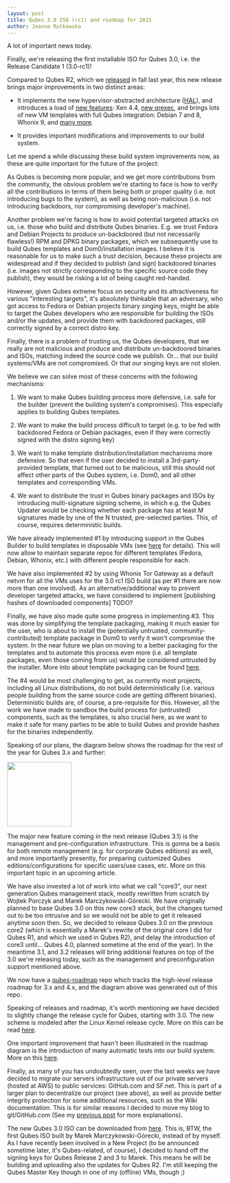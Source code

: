 ```yaml
---
layout: post
title: Qubes 3.0 ISO (rc1) and roadmap for 2015
author: Joanna Rutkowska
---
```


A lot of important news today.

Finally, we're releasing the first installable ISO for Qubes 3.0, i.e. the
Release Candidate 1 (3.0-rc1)!

Compared to Qubes R2, which we
[released](http://blog.invisiblethings.org/2014/09/26/announcing-qubes-os-release-2.html)
in fall last year, this new release brings major improvements in two distinct
areas:

* It implements the new hypervisor-abstracted architecture
  ([HAL](http://blog.invisiblethings.org/2013/03/21/introducing-qubes-odyssey-framework.html)),
  and introduces a load of [new features](http://TODO): Xen 4.4, [new qrexec](),
  and brings lots of new VM templates with full Qubes integration: Debian 7 and 8,
  Whonix 9, and [many more](http://TODO).

* It provides important modifications and improvements to our build system.

Let me spend a while discussing these build system improvements now, as these
are quite important for the future of the project:

As Qubes is becoming more popular, and we get more contributions from the
community, the obvious problem we're starting to face is how to verify all the
contributions in terms of them being both or proper quality (i.e. not
introducing bugs to the system), as well as being non-malicious (i.e. not
introducing backdoors, nor compromising developer's machine).

Another problem we're facing is how to avoid potential targeted attacks on us,
i.e. those who build and distribute Qubes binaries. E.g. we trust Fedora and
Debian Projects to produce un-backdoored (but not necessarily flawless!) RPM and
DPKG binary packages, which we subsequently use to build Qubes templates and
Dom0/installation images. I believe it is reasonable for us to make such a
trust decision, because these projects are widespread and if they decided to
publish (and sign) backdoored binaries (i.e. images not strictly corresponding
to the specific source code they publish), they would be risking a lot of being
caught red-handed.

However, given Qubes extreme focus on security and its attractiveness for
various "interesting targets", it's absolutely thinkable that an adversary, who
got access to Fedora or Debian projects binary singing keys, might be able to
target the Qubes developers who are responsible for building the ISOs and/or the
updates, and provide them with backdoored packages, still correctly signed by a
correct distro key.

Finally, there is a problem of trusting us, the Qubes developers, that we really
are not malicious and produce and distribute un-backdoored binaries and ISOs,
matching indeed the source code we publish. Or... that our build systems/VMs
are not compromised. Or that our singing keys are not stolen. 

We believe we can solve most of these concerns with the following mechanisms:

1. We want to make Qubes building process more defensive, i.e. safe for the
   builder (prevent the building system's compromises). This especially applies
   to building Qubes templates. 

2. We want to make the build process difficult to target (e.g. to be fed with
   backdoored Fedora or Debian packages, even if they were correctly signed with
   the distro signing key)

3. We want to make template distribution/installation mechanisms more defensive.
   So that even if the user decided to install a 3rd-party-provided template,
   that turned out to be malicious, still this should not affect other parts of
   the Qubes system, i.e. Dom0, and all other templates and corresponding VMs.

4. We want to distribute the trust in Qubes binary packages and ISOs by
   introducing multi-signature signing scheme, in which e.g. the Qubes Updater
   would be checking whether each package has at least M signatures made by one
   of the N trusted, pre-selected parties. This, of course, requires
   deterministic builds.

We have already implemented #1 by introducing support in the Qubes Builder to
build templates in disposable VMs (see [here](http://TODO) for details). This
will now allow to maintain separate repos for different templates (Fedora,
Debian, Whonix, etc.) with different people responsible for each.

We have also implemented #2 by using Whonix Tor Gateway as a default netvm for
all the VMs uses for the 3.0 rc1 ISO build (as per #1 there are now more than
one involved). As an alternative/additional way to prevent developer targeted
attacks, we have considered to implement [publishing hashes of downloaded
components] TODO?

Finally, we have also made quite some progress in implementing #3. This was done
by simplifying the template packaging, making it much easier for the user, who
is about to install the (potentially untrusted, community-contributed) template
package in Dom0 to verify it won't compromise the system. In the near future we
plan on moving to a better packaging for the templates and to automate this
process even more (i.e. all template packages, even those coming from us) would
be considered untrusted by the installer. More into about template packaging can
be found [here](http://here).

The #4 would be most challenging to get, as currently most projects, including
all Linux distributions, do not build deterministically (i.e. various people
building from the same source code are getting different binaries).
Deterministic builds are, of course, a pre-requisite for this. However, all the
work we have made to sandbox the build process for (untrusted) components, such
as the templates, is also crucial here, as we want to make it safe for many
parties to be able to build Qubes and provide hashes for the binaries
independently.

Speaking of our plans, the diagram below shows the roadmap for the rest of the
year for Qubes 3.x and further:

<img src="/resources/roadmap-2015-apr.jpg" style="width:150px">

The major new feature coming in the next release (Qubes 3.1) is the management
and pre-configuration infrastructure. This is gonna be a basis for both remote
management (e.g. for corporate Qubes editions) as well, and more importantly
presently, for preparing customized Qubes editions/configurations for specific
users/use cases, etc. More on this important topic in an upcoming article.

We have also invested a lot of work into what we call "core3", our next
generation Qubes management stack, mostly rewritten from scratch by Wojtek
Porczyk and Marek Marczykowski-Górecki. We have originally planned to base Qubes
3.0 on this new core3 stack, but the changes turned out to be too intrusive and
so we would not be able to get it released anytime soon then. So, we decided to
release Qubes 3.0 on the previous core2 (which is essentially a Marek's rewrite
of the original core I did for Qubes R1, and which we used in Qubes R2), and
delay the introduction of core3 until... Qubes 4.0, planned sometime at the end
of the year). In the meantime 3.1, and 3.2 releases will bring additional
features on top of the 3.0 we're releasing today, such as the management and
preconfiguration support mentioned above.

We now have a [qubes-roadmap](https://github.com/rootkovska/qubes-roadmap) repo
which tracks the high-level release roadmap for 3.x and 4.x, and the diagram
above was generated out of this repo.

Speaking of releases and roadmap, it's worth mentioning we have decided to
slightly change the release cycle for Qubes, starting with 3.0. The new scheme
is modeled after the Linux Kernel release cycle. More on this can be read
[here](http://TODO).

One important improvement that hasn't been illustrated in the roadmap diagram is
the introduction of many automatic tests into our build system. More on this
[here](http://TODO).

Finally, as many of you has undoubtedly seen, over the last weeks we have
decided to migrate our servers infrastructure out of our private servers (hosted
at AWS) to public services: GitHub.com and SF.net. This is part of a larger plan
to decentralize our project (see above), as well as provide better integrity
protection for some additional resources, such as the Wiki documentation. This
is for similar reasons I decided to move my blog to git/GitHub.com (See my
[previous
post](http://blog.invisiblethings.org/2015/02/09/my-new-git-based-blog.html) for
more explanations).

The new Qubes 3.0 ISO can be downloaded from [here](http://TODO). This is, BTW,
the first Qubes ISO built by Marek Marczykowski-Górecki, instead of by myself.
As I have recently been involved in a New Project (to be announced sometime
later, it's Qubes-related, of course), I decided to hand off the signing keys
for Qubes Release 2 and 3 to Marek. This means he will be building and uploading
also the updates for Qubes R2. I'm still keeping the Qubes Master Key though in
one of my (offline) VMs, though ;)
